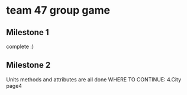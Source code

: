 # team 47 group game


## Milestone 1
complete :)

## Milestone 2
Units methods and attributes are all done
WHERE TO CONTINUE: 4.City page4